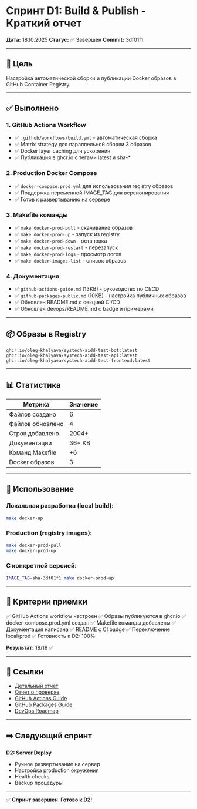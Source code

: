 # Спринт D1: Build & Publish - Краткий отчет

**Дата:** 18.10.2025
**Статус:** ✅ Завершен
**Commit:** 3df01f1

---

## 🎯 Цель

Настройка автоматической сборки и публикации Docker образов в GitHub Container Registry.

---

## ✅ Выполнено

### 1. GitHub Actions Workflow
- ✅ `.github/workflows/build.yml` - автоматическая сборка
- ✅ Matrix strategy для параллельной сборки 3 образов
- ✅ Docker layer caching для ускорения
- ✅ Публикация в ghcr.io с тегами latest и sha-*

### 2. Production Docker Compose
- ✅ `docker-compose.prod.yml` для использования registry образов
- ✅ Поддержка переменной IMAGE_TAG для версионирования
- ✅ Готов к развертыванию на сервере

### 3. Makefile команды
- ✅ `make docker-prod-pull` - скачивание образов
- ✅ `make docker-prod-up` - запуск из registry
- ✅ `make docker-prod-down` - остановка
- ✅ `make docker-prod-restart` - перезапуск
- ✅ `make docker-prod-logs` - просмотр логов
- ✅ `make docker-images-list` - список образов

### 4. Документация
- ✅ `github-actions-guide.md` (13KB) - руководство по CI/CD
- ✅ `github-packages-public.md` (10KB) - настройка публичных образов
- ✅ Обновлен README.md с секцией CI/CD
- ✅ Обновлен devops/README.md с badge и примерами

---

## 📦 Образы в Registry

```
ghcr.io/oleg-khalyava/systech-aidd-test-bot:latest
ghcr.io/oleg-khalyava/systech-aidd-test-api:latest
ghcr.io/oleg-khalyava/systech-aidd-test-frontend:latest
```

---

## 📊 Статистика

| Метрика | Значение |
|---------|----------|
| Файлов создано | 6 |
| Файлов обновлено | 4 |
| Строк добавлено | 2004+ |
| Документации | 36+ KB |
| Команд Makefile | +6 |
| Docker образов | 3 |

---

## 🚀 Использование

### Локальная разработка (local build):
```bash
make docker-up
```

### Production (registry images):
```bash
make docker-prod-pull
make docker-prod-up
```

### С конкретной версией:
```bash
IMAGE_TAG=sha-3df01f1 make docker-prod-up
```

---

## 📝 Критерии приемки

✅ GitHub Actions workflow настроен
✅ Образы публикуются в ghcr.io
✅ docker-compose.prod.yml создан
✅ Makefile команды добавлены
✅ Документация написана
✅ README с CI badge
✅ Переключение local/prod
✅ Готовность к D2: 100%

**Результат:** 18/18 ✅

---

## 🔗 Ссылки

- [Детальный отчет](d1-completed.md)
- [Отчет о проверке](d1-verification.md)
- [GitHub Actions Guide](../github-actions-guide.md)
- [GitHub Packages Guide](../github-packages-public.md)
- [DevOps Roadmap](../devops-roadmap.md)

---

## ➡️ Следующий спринт

**D2: Server Deploy**
- Ручное развертывание на сервер
- Настройка production окружения
- Health checks
- Backup процедуры

---

✅ **Спринт завершен. Готово к D2!**


